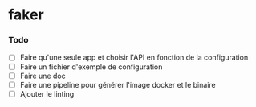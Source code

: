 # faker

### Todo
- [ ] Faire qu'une seule app et choisir l'API en fonction de la configuration
- [ ] Faire un fichier d'exemple de configuration
- [ ] Faire une doc
- [ ] Faire une pipeline pour générer l'image docker et le binaire
- [ ] Ajouter le linting
